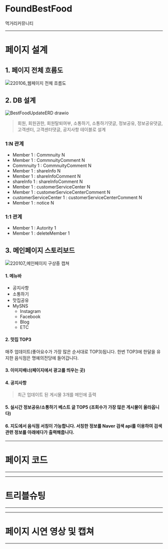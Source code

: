 # FoundBestFood
<p>먹거리커뮤니티</p>

___
# 페이지 설계

## 1. 페이지 전체 흐름도
![220106_웹페이지 전체 흐름도](https://share.balsamiq.com/c/t7dJUkaefEG9N6QYptgkbE.png)

## 2. DB 설계

![BestFoodUpdateERD drawio](https://user-images.githubusercontent.com/90335434/149454422-70e90b18-dede-42bf-b881-b52d552275d0.png)



> 회원, 회원권한, 회원탈퇴여부, 소통하기, 소통하기댓글, 정보공유, 정보공유댓글, 고객센터, 고객센터댓글, 공지사항 테이블로 설계


### 1:N 관계
- Member 1 : Commnuity N
- Member 1 : CommnuityComment N
- Commnuity 1 : CommnuityComment N
- Member 1 : shareInfo N
- Member 1 : shareInfoComment N
- shareInfo 1 : shareInfoComment N
- Member 1 : customerServiceCenter N
- Member 1 : customerServiceCenterComment N
- customerServiceCenter 1 : customerServiceCenterComment N
- Member 1 : notice N

### 1:1 관계
- Member 1 : Autority 1
- Member 1 : deleteMember 1



## 3. 메인페이지 스토리보드
![220107_메인페이지 구상중 캡쳐](https://user-images.githubusercontent.com/90335434/148513983-11f34fc4-a334-46ae-b32f-089c77338870.png)

#### 1. 메뉴바
  - 공지사항
  - 소통하기
  - 맛집공유
  - MySNS
    - Instagram
    - Facebook
    - Blog
    - ETC
#### 2. 맛집 TOP3
 매주 업데이트(좋아요수가 가장 많은 순서대로 TOP3)됩니다. 한번 TOP3에 한달을 유지한 음식점은 명예의전당에 들어갑니다.


#### 3. 이미지배너(페이지에서 광고를 띄우는 곳)


#### 4. 공지사항
> 최근 업데이트 된 게시물 3개를 메인에 출력


#### 5. 실시간 정보공유/소통하기 베스트 글 TOP5 (조회수가 가장 많은 게시물이 올라옵니다)


#### 6. 지도에서 음식점 서칭이 가능합니다. 서칭한 정보를 Naver 검색 api를 이용하여 검색 관련 정보를 아래에다가 출력해줍니다.


___
# 페이지 코드
___
___
# 트리블슈팅
___
___
# 페이지 시연 영상 및 캡쳐
___

